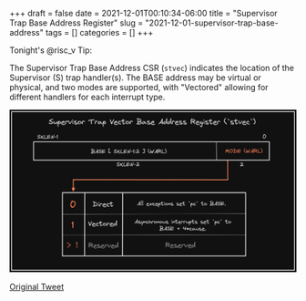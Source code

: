 +++ 
draft = false
date = 2021-12-01T00:10:34-06:00
title = "Supervisor Trap Base Address Register"
slug = "2021-12-01-supervisor-trap-base-address" 
tags = []
categories = []
+++

Tonight's @risc_v Tip:

The Supervisor Trap Base Address CSR (`stvec`) indicates the location of the Supervisor (S) trap handler(s). The BASE address may be virtual or physical, and two modes are supported, with "Vectored" allowing for different handlers for each interrupt type.

![21-12-01](../static/risc-v-tips/21-12-01.jpeg)

[Original Tweet](https://twitter.com/hasheddan/status/1466212912914210819?s=20)